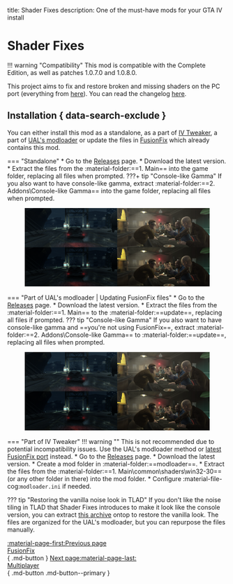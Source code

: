 title: Shader Fixes
description: One of the must-have mods for your GTA IV install

# Shader Fixes
!!! warning "Compatibility" 
    This mod is compatible with the Complete Edition, as well as patches 1.0.7.0 and 1.0.8.0.

This project aims to fix and restore broken and missing shaders on the PC port (everything from [here](https://libertycity-ru.translate.goog/gta-4/articles/4346-gta-iv-complete-edition-xbox-protiv-pc.html?_x_tr_sl=ru&_x_tr_tl=en&_x_tr_hl=pt-BR)). You can read the changelog [here](https://github.com/Parallellines0451/GTAIV.ShaderFixesCollection/blob/main/README.md#feature-list).

## Installation { data-search-exclude }
You can either install this mod as a standalone, as a part of [IV Tweaker](../../extras/modloading/#iv-tweaker), a part of [UAL's modloader](../../extras/modloading/#ultimate-asi-loader) or update the files in [FusionFix](fusionfix.md) which already contains this mod.

=== "Standalone"
    * Go to the [Releases](https://github.com/Parallellines0451/GTAIV.ShaderFixesCollection/releases) page.
    * Download the latest version.
    * Extract the files from the :material-folder:==1. Main== into the game folder, replacing all files when prompted.
    ???+ tip "Console-like Gamma"
        If you also want to have console-like gamma, extract :material-folder:==2. Addons\Console-like Gamma== into the game folder, replacing all files when prompted.
        <figure markdown>
            ![Console gamma](assets/console-gamma.png)
            <figcaption></figcaption>
        </figure>


=== "Part of UAL's modloader | Updating FusionFix files"
    * Go to the [Releases](https://github.com/Parallellines0451/GTAIV.ShaderFixesCollection/releases) page.
    * Download the latest version.
    * Extract the files from the :material-folder:==1. Main== to the :material-folder:==update==, replacing all files if prompted.
    ??? tip "Console-like Gamma"
        If you also want to have console-like gamma and ==you're not using FusionFix==, extract :material-folder:==2. Addons\Console-like Gamma== to :material-folder:==update==, replacing all files when prompted.
        <figure markdown>
            ![Console Gamma](assets/console-gamma.png)
            <figcaption></figcaption>
        </figure>

=== "Part of IV Tweaker"
    !!! warning ""
        This is not recommended due to potential incompatibility issues. Use the UAL's modloader method or [latest FusionFix port](fusionfix.md) instead.
    * Go to the [Releases](https://github.com/Parallellines0451/GTAIV.ShaderFixesCollection/releases) page.
    * Download the latest version.
    * Create a mod folder in :material-folder:==modloader==.
    * Extract the files from the :material-folder:==1. Main\common\shaders\win32-30== (or any other folder in there) into the mod folder.
    * Configure :material-file-cog:`modloader.ini` if needed.

??? tip "Restoring the vanilla noise look in TLAD"
    If you don't like the noise tiling in TLAD that Shader Fixes introduces to make it look like the console version, you can extract [this archive](https://drive.google.com/file/d/1zxCWhWQ4qP4rJvUablTGjfqpFUp3UOS3/view?usp=sharing) ontop to restore the vanilla look. The files are organized for the UAL's modloader, but you can repurpose the files manually.

[:material-page-first:Previous page <br>FusionFix</br>](fusionfix.md){ .md-button } [Next page:material-page-last: <br>Multiplayer</br>](../multiplayer.md){ .md-button .md-button--primary }